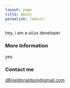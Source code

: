 ```yaml
---
layout: page
title: About
permalink: /about/
---
```


hey, i am a ui/ux developer

### More Information

yes

### Contact me

[d8nieldonaldson@gmail.com](mailto:d8nieldonaldson@gmail.com)
